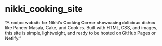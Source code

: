 # nikki_cooking_site
“A recipe website for Nikki’s Cooking Corner showcasing delicious dishes like Paneer Masala, Cake, and Cookies. Built with HTML, CSS, and images, this site is simple, lightweight, and ready to be hosted on GitHub Pages or Netlify.”
